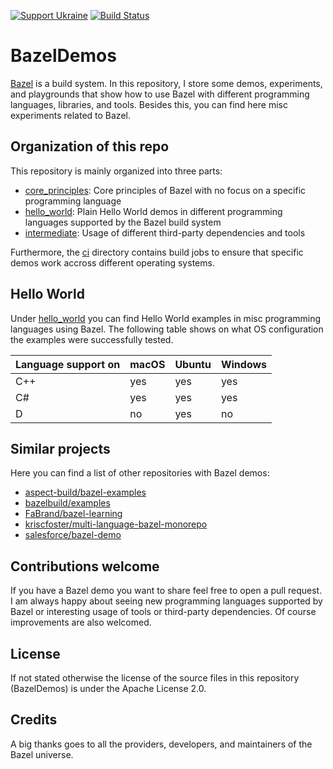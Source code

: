 <!--
SPDX-FileCopyrightText: 2022 Julian Amann <dev@vertexwahn.de>
SPDX-License-Identifier: Apache-2.0
-->

[![Support Ukraine](https://img.shields.io/badge/Support-Ukraine-FFD500?style=flat&labelColor=005BBB)](https://opensource.fb.com/support-ukraine)
[![Build Status](https://vertexwahn.visualstudio.com/BazelDemos/_apis/build/status/Vertexwahn.BazelDemos?branchName=main)](https://vertexwahn.visualstudio.com/BazelDemos/_build/latest?definitionId=6&branchName=master)

# BazelDemos

[Bazel](https://bazel.build/) is a build system.
In this repository,
I store some demos, experiments, 
and playgrounds that show how to use Bazel with different programming languages, 
libraries, and tools.
Besides this, 
you can find here misc experiments related to Bazel.

## Organization of this repo

This repository is mainly organized into three parts:

- [core_principles](/core_principles): Core principles of Bazel with no focus on a specific programming language
- [hello_world](/hello_world): Plain Hello World demos in different programming languages supported by the Bazel build system
- [intermediate](/intermediate): Usage of different third-party dependencies and tools

Furthermore, the [ci](/ci) directory contains build jobs to ensure that specific demos work accross different operating systems.

## Hello World

Under [hello_world](/hello_world) you can find Hello World examples in misc programming languages using Bazel.
The following table shows on what OS configuration the examples were successfully tested. 

| Language support on  | macOS   | Ubuntu |  Windows |
| -------------------- | ------- | ------ |  ------- |
| C++                  | yes     | yes    |  yes     |
| C#                   | yes     | yes    |  yes     |
| D                    | no      | yes    |  no      |

## Similar projects

Here you can find a list of other repositories with Bazel demos:

- [aspect-build/bazel-examples](https://github.com/aspect-build/bazel-examples)
- [bazelbuild/examples](https://github.com/bazelbuild/examples)
- [FaBrand/bazel-learning](https://github.com/FaBrand/bazel-learning)
- [kriscfoster/multi-language-bazel-monorepo](https://github.com/kriscfoster/multi-language-bazel-monorepo)
- [salesforce/bazel-demo](https://github.com/salesforce/bazel-demo)

## Contributions welcome

If you have a Bazel demo you want to share feel free to open a pull request.
I am always happy about seeing new programming languages supported by Bazel or interesting usage of tools or third-party dependencies.
Of course improvements are also welcomed.

## License

If not stated otherwise the license of the source files in this repository (BazelDemos) is under the Apache License 2.0.

## Credits

A big thanks goes to all the providers, developers, and maintainers of the Bazel universe.
